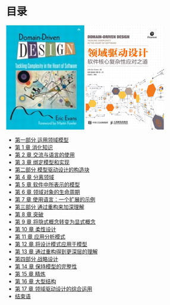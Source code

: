 # 目录

<div style="margin: 0 auto;">
  <img src="./cover_en.jpg" width="210px" height="280px" />
  <img src="./cover_zh.jpg" width="210px" height="280px" />
</div>

- [第一部分 运用领域模型](part1.md)
- [第 1 章 消化知识](ch1.md)
- [第 2 章 交流与语言的使用](ch2.md)
- [第 3 章 绑定模型和实现](ch3.md)
- [第二部分 模型驱动设计的构造块](part2.md)
- [第 4 章 分离领域](ch4.md)
- [第 5 章 软件中所表示的模型](ch5.md)
- [第 6 章 领域对象的生命周期](ch6.md)
- [第 7 章 使用语言：一个扩展的示例](ch7.md)
- [第三部分 通过重构来加深理解](part3.md)
- [第 8 章 突破](ch8.md)
- [第 9 章 将隐式概念转变为显式概念](ch9.md)
- [第 10 章 柔性设计](ch10.md)
- [第 11 章 应用分析模式](ch11.md)
- [第 12 章 将设计模式应用于模型](ch12.md)
- [第 13 章 通过重构得到更深层的理解](ch13.md)
- [第四部分 战略设计](part4.md)
- [第 14 章 保持模型的完整性](ch14.md)
- [第 15 章 精炼](ch15.md)
- [第 16 章 大型结构](ch16.md)
- [第 17 章 领域驱动设计的综合运用](ch17.md)
- [结束语](conclusion.md)
